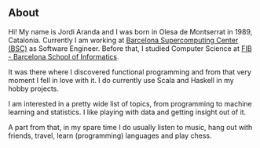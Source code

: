 ## About

Hi! My name is Jordi Aranda and I was born in Olesa de Montserrat in 1989, Catalonia. Currently I am working at [Barcelona Supercomputing Center (BSC)](http://www.bsc.es) as Software Engineer. Before that, I studied Computer Science at [FIB - Barcelona School of Informatics](http://www.fib.upc.edu/en.html).

It was there where I discovered functional programming and from that very moment I fell in love with it. I do currently use Scala and Haskell in my hobby projects.

I am interested in a pretty wide list of topics, from programming to machine learning and statistics. I like playing with data and getting insight out of it.

A part from that, in my spare time I do usually listen to music, hang out with friends, travel, learn (programming) languages and play chess.
